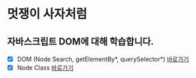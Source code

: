 # 멋쟁이 사자처럼
## 자바스크립트 DOM에 대해 학습합니다.

- [x] DOM (Node Search, getElementBy*, querySelector*) [바로가기](https://github.com/Majesty-jun/core_javascript/blob/02.dom/client/chapter/core/01.traversal.js)
- [x] Node Class [바로가기](https://github.com/Majesty-jun/core_javascript/blob/02.dom/client/chapter/core/02.nodeClass.js)